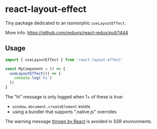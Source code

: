 # react-layout-effect

Tiny package dedicated to an isomorphic `useLayoutEffect`.

More info: https://github.com/reduxjs/react-redux/pull/1444

## Usage

```ts
import { useLayoutEffect } from 'react-layout-effect'

const MyComponent = () => {
  useLayoutEffect(() => {
    console.log('hi')
  })
}
```

The "hi" message is only logged when 1+ of these is true:
  - `window.document.createElement` exists
  - using a bundler that supports ".native.js" overrides

The warning message [thrown by React](https://github.com/facebook/react/issues/14927) is avoided in SSR environments.
